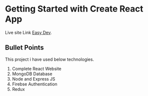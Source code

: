 # Getting Started with Create React App

Live site Link [Easy Dev](https://easydev-85945.web.app/).

## Bullet Points
This project i have used below technologies. 
1. Complete React Website
2. MongoDB Database
3. Node and Express JS
4. Firebse Authentication
5. Redux
